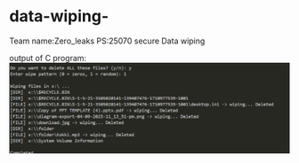 # data-wiping-

Team name:Zero_leaks
PS:25070 secure Data wiping

output of C program:
![alt text](image.png)
